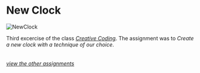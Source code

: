 # New Clock

![NewClock]()

Third excercise of the class [*Creative Coding*](https://github.com/drawwithcode). The assignment was to *Create a new clock with a technique of our choice*.
<br>
<br>
<br>
[*view the other assignments*](https://github.com/chiarariente?tab=repositories)
